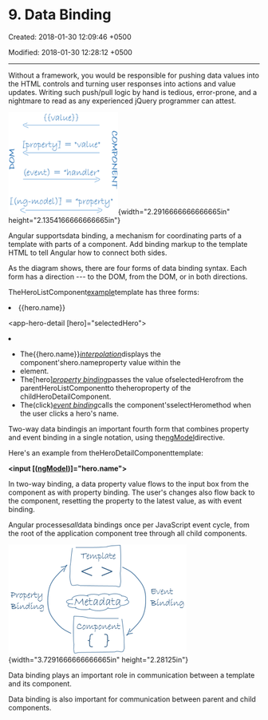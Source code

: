 # 9. Data Binding

Created: 2018-01-30 12:09:46 +0500

Modified: 2018-01-30 12:28:12 +0500

---

Without a framework, you would be responsible for pushing data values into the HTML controls and turning user responses into actions and value updates. Writing such push/pull logic by hand is tedious, error-prone, and a nightmare to read as any experienced jQuery programmer can attest.



![Data Binding](media/AngularJS_9.-Data-Binding-image1.png){width="2.2916666666666665in" height="2.1354166666666665in"}



Angular supportsdata binding, a mechanism for coordinating parts of a template with parts of a component. Add binding markup to the template HTML to tell Angular how to connect both sides.

As the diagram shows, there are four forms of data binding syntax. Each form has a direction --- to the DOM, from the DOM, or in both directions.



TheHeroListComponent[example](https://angular.io/guide/architecture#templates)template has three forms:

<li>{{hero.name}}</li>

<app-hero-detail [hero]="selectedHero"></app-hero-detail>

<li (click)="selectHero(hero)"></li>


-   The{{hero.name}}[*interpolation*](https://angular.io/guide/displaying-data#interpolation)displays the component'shero.nameproperty value within the<li>element.
-   The[hero][*property binding*](https://angular.io/guide/template-syntax#property-binding)passes the value ofselectedHerofrom the parentHeroListComponentto theheroproperty of the childHeroDetailComponent.
-   The(click)[*event binding*](https://angular.io/guide/user-input#click)calls the component'sselectHeromethod when the user clicks a hero's name.



Two-way data bindingis an important fourth form that combines property and event binding in a single notation, using the[ngModel](https://angular.io/api/forms/NgModel)directive.

Here's an example from theHeroDetailComponenttemplate:

**<input [([ngModel](https://angular.io/api/forms/NgModel))]="hero.name">**

In two-way binding, a data property value flows to the input box from the component as with property binding. The user's changes also flow back to the component, resetting the property to the latest value, as with event binding.

Angular processes*all*data bindings once per JavaScript event cycle, from the root of the application component tree through all child components.

![Data Binding](media/AngularJS_9.-Data-Binding-image2.png){width="3.7291666666666665in" height="2.28125in"}

Data binding plays an important role in communication between a template and its component.

Data binding is also important for communication between parent and child components.






